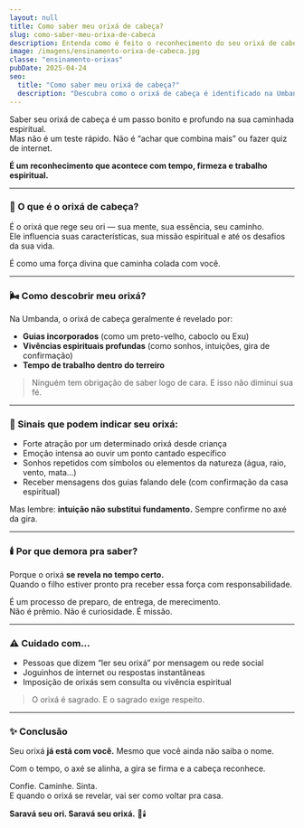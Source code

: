 ```yaml
---
layout: null
title: Como saber meu orixá de cabeça?
slug: como-saber-meu-orixa-de-cabeca
description: Entenda como é feito o reconhecimento do seu orixá de cabeça na Umbanda e por que esse processo exige tempo e entrega.
image: /imagens/ensinamento-orixa-de-cabeca.jpg
classe: "ensinamento-orixas"
pubDate: 2025-04-24
seo:
  title: "Como saber meu orixá de cabeça?"
  description: "Descubra como o orixá de cabeça é identificado na Umbanda e por que essa revelação deve ser feita com fundamento e respeito espiritual."
---
```

Saber seu orixá de cabeça é um passo bonito e profundo na sua caminhada espiritual.  
Mas não é um teste rápido. Não é “achar que combina mais” ou fazer quiz de internet.

**É um reconhecimento que acontece com tempo, firmeza e trabalho espiritual.**

---

### 🌿 O que é o orixá de cabeça?

É o orixá que rege seu ori — sua mente, sua essência, seu caminho.  
Ele influencia suas características, sua missão espiritual e até os desafios da sua vida.

É como uma força divina que caminha colada com você.

---

### 🌬️ Como descobrir meu orixá?

Na Umbanda, o orixá de cabeça geralmente é revelado por:

- **Guias incorporados** (como um preto-velho, caboclo ou Exu)
- **Vivências espirituais profundas** (como sonhos, intuições, gira de confirmação)
- **Tempo de trabalho dentro do terreiro**

> Ninguém tem obrigação de saber logo de cara. E isso não diminui sua fé.

---

### 🧿 Sinais que podem indicar seu orixá:

- Forte atração por um determinado orixá desde criança  
- Emoção intensa ao ouvir um ponto cantado específico  
- Sonhos repetidos com símbolos ou elementos da natureza (água, raio, vento, mata...)  
- Receber mensagens dos guias falando dele (com confirmação da casa espiritual)

Mas lembre: **intuição não substitui fundamento.** Sempre confirme no axé da gira.

---

### 🕯️ Por que demora pra saber?

Porque o orixá **se revela no tempo certo.**  
Quando o filho estiver pronto pra receber essa força com responsabilidade.

É um processo de preparo, de entrega, de merecimento.  
Não é prêmio. Não é curiosidade. É missão.

---

### ⚠️ Cuidado com...

- Pessoas que dizem “ler seu orixá” por mensagem ou rede social  
- Joguinhos de internet ou respostas instantâneas  
- Imposição de orixás sem consulta ou vivência espiritual

> O orixá é sagrado. E o sagrado exige respeito.

---

### ✨ Conclusão

Seu orixá **já está com você.** Mesmo que você ainda não saiba o nome.

Com o tempo, o axé se alinha, a gira se firma e a cabeça reconhece.

Confie. Caminhe. Sinta.  
E quando o orixá se revelar, vai ser como voltar pra casa.

**Saravá seu ori. Saravá seu orixá.** 🌿🕯️
